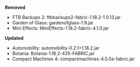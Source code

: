 **Removed**  
- FTB Backups 2: ftbbackups2-fabric-1.18.2-1.0.13.jar  
- Garden of Glass: gardenofglass-1.9.jar  
- Mini Effects: MiniEffects-1.18.2-fabric-4.1.0.jar  
  
**Updated**  
- Automobility: automobility-0.2.1+1.18.2.jar  
- Botania: Botania-1.18.2-435-FABRIC.jar  
- Compact Machines 4: compactmachines-4.5.0a-fabric.jar   
